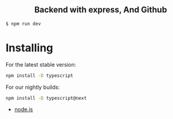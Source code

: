 <h2 align="center">Backend with express, And Github</h2>

```bash
$ npm run dev
```

# Installing
For the latest stable version:
```bash
npm install -D typescript
```
For our nightly builds:
```bash
npm install -D typescript@next
```
* [node.js](https://nodejs.org/en)